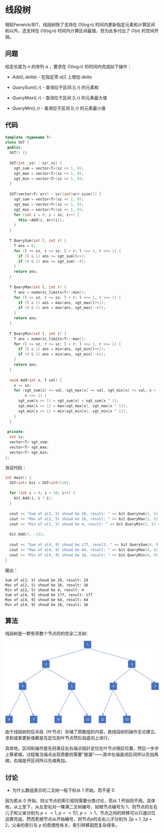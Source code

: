 # 线段树
相较Fenwick/BIT，线段树除了支持在 $O(\log n)$ 时间内更新指定元素和计算区间和以外，还支持在 $O(\log n)$ 时间内计算区间最值，但为此多付出了 $O(n)$ 的空间开销。


## 问题
给定长度为 $n$ 的序列 $a$ ，要求在 $O(\log n)$ 的时间内完成如下操作：

* $Add(i, delta)$ - 在指定项 $a[i]$ 上增加 $delta$

* $QuerySum(l, r)$ - 查询位于区间 $[l, r)$ 的元素和

* $QueryMax(l, r)$ - 查询位于区间 $[l, r)$ 的元素最大值

* $QueryMin(l, r)$ - 查询位于区间 $[l, r)$ 的元素最小值


## 代码
```cpp
template <typename T>
class SGT {
 public:
  SGT() {}

  SGT(int _sz) : sz(_sz) {
    sgt_sum = vector<T>(sz << 1, 0);
    sgt_max = vector<T>(sz << 1, 0);
    sgt_min = vector<T>(sz << 1, 0);
  }

  SGT(vector<T> arr) : sz((int)arr.size()) {
    sgt_sum = vector<T>(sz << 1, 0);
    sgt_max = vector<T>(sz << 1, 0);
    sgt_min = vector<T>(sz << 1, 0);
    for (int i = 0; i < sz; i++) {
      this->Add(i, arr[i]);
    }
  }

  T QuerySum(int l, int r) {
    T ans = 0;
    for (l += sz, r += sz; l < r; l >>= 1, r >>= 1) {
      if (l & 1) ans += sgt_sum[l++];
      if (r & 1) ans += sgt_sum[--r];
    }
    return ans;
  }

  T QueryMax(int l, int r) {
    T ans = numeric_limits<T>::min();
    for (l += sz, r += sz; l < r; l >>= 1, r >>= 1) {
      if (l & 1) ans = max(ans, sgt_max[l++]);
      if (r & 1) ans = max(ans, sgt_max[--r]);
    }
    return ans;
  }

  T QueryMin(int l, int r) {
    T ans = numeric_limits<T>::max();
    for (l += sz, r += sz; l < r; l >>= 1, r >>= 1) {
      if (l & 1) ans = min(ans, sgt_min[l++]);
      if (r & 1) ans = min(ans, sgt_min[--r]);
    }
    return ans;
  }

  void Add(int x, T val) {
    x += sz;
    for (sgt_sum[x] += val, sgt_max[x] += val, sgt_min[x] += val; x > 1;
         x >>= 1) {
      sgt_sum[x >> 1] = sgt_sum[x] + sgt_sum[x ^ 1];
      sgt_max[x >> 1] = max(sgt_max[x], sgt_max[x ^ 1]);
      sgt_min[x >> 1] = min(sgt_min[x], sgt_min[x ^ 1]);
    }
  }

 private:
  int sz;
  vector<T> sgt_sum;
  vector<T> sgt_max;
  vector<T> sgt_min;
};
```

测试代码：

```cpp
int main() {
  SGT<int> bit = SGT<int>(10);

  for (int i = 0; i < 10; i++) {
    bit.Add(i, i * i);
  }

  cout << "Sum of a[2, 5) shoud be 29, result: " << bit.QuerySum(2, 5) << endl;
  cout << "Max of a[2, 5) shoud be 16, result: " << bit.QueryMax(2, 5) << endl;
  cout << "Min of a[2, 5) shoud be 4, result: " << bit.QueryMin(2, 5) << endl;

  bit.Add(7, -13);

  cout << "Sum of a[4, 9] shoud be 177, result: " << bit.QuerySum(4, 9) << endl;
  cout << "Max of a[4, 9] shoud be 64, result: " << bit.QueryMax(4, 9) << endl;
  cout << "Min of a[4, 9] shoud be 16, result: " << bit.QueryMin(4, 9) << endl;
}
```

输出：

```
Sum of a[2, 5) shoud be 29, result: 29
Max of a[2, 5) shoud be 16, result: 16
Min of a[2, 5) shoud be 4, result: 4
Sum of a[4, 9] shoud be 177, result: 177
Max of a[4, 9] shoud be 64, result: 64
Min of a[4, 9] shoud be 16, result: 16
```


## 算法
线段树是一颗有奇数个节点的的完全二叉树:

![SGT](./images/segment_tree.png)

由于线段树的后半段（叶节点）存储了原数组的内容，故线段树的操作无论建立、求和或者更新值都是先定位到叶节点然后自底向上进行。

具体地，区间和操作是先将表征左右端点指针定位在叶节点相应位置，然后一步步上移紧缩，过程每当端点出现奇数则需要“接漏”——其中左端是闭区间所以先加再缩，右端是开区间所以先缩再加。


## 讨论
* 为什么数组表示的二叉树一般下标从 $1$ 开始，而不是 $0$

因为若从 $0$ 开始，则父节点的索引规则需要分类讨论，而从 $1$ 开始则不用。具体地，从上至下，从左至右对一棵满二叉树编号，如根节点编号为 $1$，则节点的左右儿子和父亲分别为 $p << 1$, $p << 1 | 1$, $p >> 1$，节点之间的转移可以只通过位运算完成。然而若根节点从开始编号，则节点p的左右儿子分别为 $2p + 1$, $2p + 2$，父亲的索引与 $p$ 的奇偶性有关，索引转移因而复杂得多。

